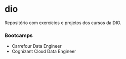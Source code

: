 # dio
Repositório com exercícios e projetos dos cursos da DIO.

### Bootcamps

- Carrefour Data Engineer
- Cognizant Cloud Data Engineer
